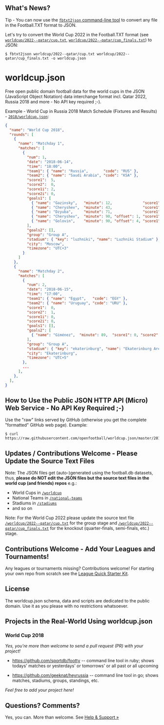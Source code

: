 ## What's News?

Tip - You can now use the [`fbtxt2json` command-line tool](https://github.com/sportdb/footty/tree/master/fbtxt2json) to convert any file in the Football.TXT format to JSON. 

Let's try to convert the World Cup 2022
in the Football.TXT format (see [`worldcup/2022--qatar/cup.txt`](https://github.com/openfootball/worldcup/blob/master/2022--qatar/cup.txt), [`worldcup/2022--qatar/cup_finals.txt`](https://github.com/openfootball/worldcup/blob/master/2022--qatar/cup_finals.txt)) to JSON:

```
$ fbtxt2json worldcup/2022--qatar/cup.txt worldcup/2022--qatar/cup_finals.txt -o worldcup.json
```


# worldcup.json

Free open public domain football data for the world cups in the JSON
(JavaScript Object Notation)
data interchange format
incl. Qatar 2022, Russia 2018 and more - No API key required ;-).



Example - World Cup in Russia 2018 Match Schedule (Fixtures and Results) - [`2018/worldcup.json`](https://raw.githubusercontent.com/openfootball/worldcup.json/master/2018/worldcup.json):

``` json
{
  "name": "World Cup 2018",
  "rounds": [
    {
      "name": "Matchday 1",
      "matches": [
        {
          "num": 1,
          "date": "2018-06-14",
          "time": "18:00",
          "team1": { "name": "Russia",       "code": "RUS" },
          "team2": { "name": "Saudi Arabia", "code": "KSA" },
          "score1":  5,
          "score2":  0,
          "score1i": 2,
          "score2i": 0,
          "goals1": [
            { "name": "Gazinsky",   "minute": 12,              "score1": 1, "score2": 0 },
            { "name": "Cheryshev",  "minute": 43,              "score1": 2, "score2": 0 },
            { "name": "Dzyuba",     "minute": 71,              "score1": 3, "score2": 0 },
            { "name": "Cheryshev",  "minute": 90, "offset": 1, "score1": 4, "score2": 0 },
            { "name": "Golovin",    "minute": 90, "offset": 4, "score1": 5, "score2": 0 }
          ],
          "goals2": [],
          "group": "Group A",
          "stadium": { "key": "luzhniki", "name": "Luzhniki Stadium" },
          "city": "Moscow",
          "timezone": "UTC+3"
        }
      ]
    },
    {
      "name": "Matchday 2",
      "matches": [
        {
          "num": 2,
          "date": "2018-06-15",
          "time": "17:00",
          "team1": { "name": "Egypt",   "code": "EGY" },
          "team2": { "name": "Uruguay", "code": "URU" },
          "score1":  0,
          "score2":  1,
          "score1i": 0,
          "score2i": 0,
          "goals1": [],
          "goals2": [
            { "name": "Giménez",  "minute": 89,  "score1": 0, "score2": 1 }
          ],
          "group": "Group A",
          "stadium": { "key": "ekaterinburg", "name": "Ekaterinburg Arena" },
          "city": "Ekaterinburg",
          "timezone": "UTC+5"
        },
        ...
      ],
    },
  ],
}
```


## How to Use the Public JSON HTTP API (Micro) Web Service - No API Key Required ;-)

Use the "raw" links served by GitHub (otherwise you get the complete "formatted" GitHub web page).
Example:

```
$ curl https://raw.githubusercontent.com/openfootball/worldcup.json/master/2018/worldcup.json
```


## Updates / Contributions Welcome - Please Update the Source Text Files

Note: The JSON files get (auto-)generated using the football.db datasets, thus, **please do NOT
edit the JSON files but the source text files in the world cup (and friends) repos** e.g.:

- World Cups in [`/worldcup`](https://github.com/openfootball/worldcup)
- National Teams in [`/national-teams`](https://github.com/openfootball/national-teams)
- Stadiums in [`/stadiums`](https://github.com/openfootball/stadiums)
- and so on


Note: For the World Cup 2022 please update the source text file
[`/worldcup/2022--qatar/cup.txt`](https://github.com/openfootball/worldcup/blob/master/2022--qatar/cup.txt) for the group stage and
[`/worldcup/2022--qatar/cup_finals.txt`](https://github.com/openfootball/worldcup/blob/master/2022--qatar/cup_finals.txt) for the knockout (quarter-finals, semi-finals, etc.) stage.



<!--
## Automate, Automate, Automate

If all works (almost) daily updates get pushed by yorobot.
See the [`yorobot/football.db`](https://github.com/yorobot/football.db) build scripts for
the (auto-)update machinery.

  add how to generate your own json files from the source datasets or something?

-->

## Contributions Welcome - Add Your Leagues and Tournaments!

Any leagues or tournaments missing? Contributions welcome!
For starting your own repo from scratch see the [League Quick Starter Kit](https://github.com/openfootball/your-league-starter).



## License

The worldcup.json schema, data and scripts are dedicated to the public domain. Use it as you please with no restrictions whatsoever.




## Projects in the Real-World Using worldcup.json

### World Cup 2018

_Yes, you're more than welcome to send a pull request (PR) with your project!_

* https://github.com/sportdb/footty -- command line tool in ruby; shows todays' matches or yesterdays' or tomorrows' or all past or all upcoming

* https://github.com/geeknat/heyrussia -- command line tool in go; shows matches, stadiums, groups, standings, etc.


_Feel free to add your project here!_

## Questions? Comments?

Yes, you can. More than welcome.
See [Help & Support »](https://github.com/openfootball/help)
